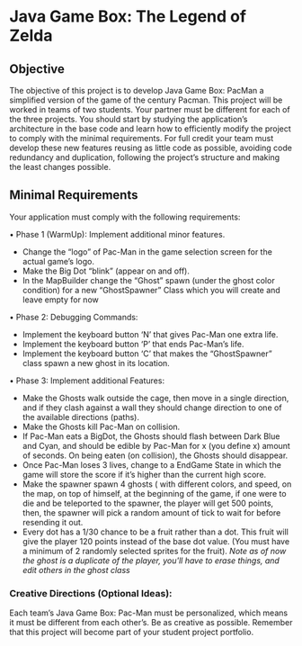 # Java Game Box: The Legend of Zelda

## Objective

The objective of this project is to develop Java Game Box: PacMan a simplified version of
the game of the century Pacman. This project will be worked in teams of two students. Your
partner must be different for each of the three projects.  You should start by studying the
application’s architecture in the base code and learn how to efficiently modify the project to
comply with the minimal requirements. For full credit your team must develop these new
features reusing as little code as possible, avoiding code redundancy and duplication, following
the project’s structure and making the least changes possible.

## Minimal Requirements

Your application must comply with the following requirements:

• Phase 1 (WarmUp): Implement additional minor features.
- Change the “logo” of Pac-Man in the game selection screen for the actual game’s
logo.
- Make the Big Dot “blink” (appear on and off).
- In the MapBuilder change the “Ghost” spawn (under the ghost color condition) for a
new “GhostSpawner” Class which you will create and leave empty for now

• Phase 2: Debugging Commands:
- Implement the keyboard button ‘N’ that gives Pac-Man one extra life.
- Implement the keyboard button ‘P’ that ends Pac-Man’s life.
- Implement the keyboard button ‘C’ that makes the “GhostSpawner” class spawn a
new ghost in its location.

• Phase 3: Implement additional Features:
- Make the Ghosts walk outside the cage, then move in a single direction, and if they
clash against a wall they should change direction to one of the available directions
(paths).
- Make the Ghosts kill Pac-Man on collision.
- If Pac-Man eats a BigDot, the Ghosts should flash between Dark Blue and Cyan,
and should be edible by Pac-Man for x (you define x) amount of seconds. On being
eaten (on collision), the Ghosts should disappear.
- Once Pac-Man loses 3 lives, change to a EndGame State in which the game will
store the score if it’s higher than the current high score.
- Make the spawner spawn 4 ghosts ( with different colors, and speed, on the map, on
top of himself, at the beginning of the game, if one were to die and be teleported to
the spawner, the player will get 500 points, then, the spawner will pick a random
amount of tick to wait for before resending it out.
- Every dot has a 1/30 chance to be a fruit rather than a dot. This fruit will give the
player 120 points instead of the base dot value. (You must have a minimum of 2
randomly selected sprites for the fruit).
*Note as of now the ghost is a duplicate of the player, you'll have to erase things, and
edit others in the ghost class*

### Creative Directions (Optional Ideas):
Each team’s Java Game Box: Pac-Man must be personalized, which means it must be different
from each other’s. Be as creative as possible. Remember that this project will become part of
your student project portfolio. 
